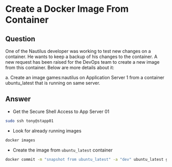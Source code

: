 # Create a Docker Image From Container

## Question

One of the Nautilus developer was working to test new changes on a container. He wants to keep a backup of his changes to the container. A new request has been raised for the DevOps team to create a new image from this container. Below are more details about it:

a. Create an image games:nautilus on Application Server 1 from a container ubuntu_latest that is running on same server.

## Answer

- Get the Secure Shell Access to App Server 01
```bash
sudo ssh tony@stapp01
```

- Look for already running images
```bash
docker images
```

- Create the image from `ubuntu_latest` container
```bash
docker commit -m "snapshot from ubuntu_latest" -a "dev" ubuntu_latest games:nautilus
```

